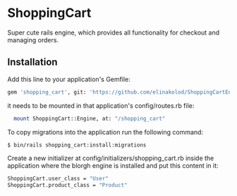 # ShoppingCart
Super cute rails engine, which provides all functionality for checkout and managing orders.

## Installation
Add this line to your application's Gemfile:
```bash
gem 'shopping_cart', git: 'https://github.com/elinakolod/ShoppingCartEngine', branch: 'feature/engine'
```

it needs to be mounted in that application's config/routes.rb file:
```bash
  mount ShoppingCart::Engine, at: "/shopping_cart"
```

To copy migrations into the application run the following command:
```bash
$ bin/rails shopping_cart:install:migrations
```

Create a new initializer at config/initializers/shopping_cart.rb inside the application where the blorgh engine is installed and put this content in it:
```bash
ShoppingCart.user_class = "User"
ShoppingCart.product_class = "Product"
```
